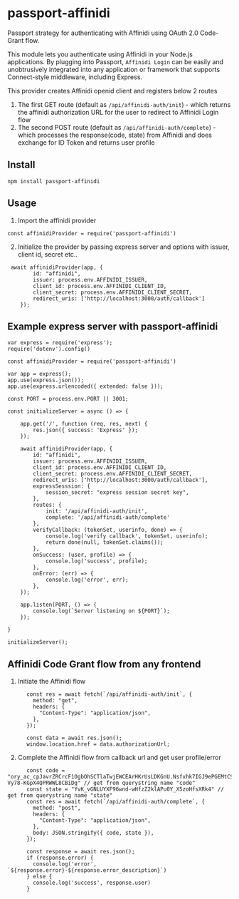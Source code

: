 # passport-affinidi

Passport strategy for authenticating with Affinidi using OAuth 2.0 Code-Grant flow.

This module lets you authenticate using Affinidi in your Node.js applications. By plugging into Passport, `Affinidi Login` can be easily and unobtrusively integrated into any application or framework that supports Connect-style middleware, including Express.

This provider creates Affinidi openid client and registers below 2 routes

1. The first GET route (default as `/api/affinidi-auth/init`) - which returns the affinidi authorization URL for the user to redirect to Affinidi Login flow
2. The second POST route (default as `/api/affinidi-auth/complete`) - which processes the response(code, state) from Affinidi and does exchange for ID Token and returns user profile

## Install

```
npm install passport-affinidi
```

## Usage

1. Import the affinidi provider

```
const affinidiProvider = require('passport-affinidi')
```

2. Initialize the provider by passing express server and options with issuer, client id, secret etc..

```
 await affinidiProvider(app, {
        id: "affinidi",
        issuer: process.env.AFFINIDI_ISSUER,
        client_id: process.env.AFFINIDI_CLIENT_ID,
        client_secret: process.env.AFFINIDI_CLIENT_SECRET,
        redirect_uris: ['http://localhost:3000/auth/callback']
    });
```

## Example express server with passport-affinidi

```
var express = require('express');
require('dotenv').config()

const affinidiProvider = require('passport-affinidi')

var app = express();
app.use(express.json());
app.use(express.urlencoded({ extended: false }));

const PORT = process.env.PORT || 3001;

const initializeServer = async () => {

    app.get('/', function (req, res, next) {
        res.json({ success: 'Express' });
    });

    await affinidiProvider(app, {
        id: "affinidi",
        issuer: process.env.AFFINIDI_ISSUER,
        client_id: process.env.AFFINIDI_CLIENT_ID,
        client_secret: process.env.AFFINIDI_CLIENT_SECRET,
        redirect_uris: ['http://localhost:3000/auth/callback'],
        expressSesssion: {
            session_secret: "express session secret key",
        },
        routes: {
            init: '/api/affinidi-auth/init',
            complete: '/api/affinidi-auth/complete'
        },
        verifyCallback: (tokenSet, userinfo, done) => {
            console.log('verify callback', tokenSet, userinfo);
            return done(null, tokenSet.claims());
        },
        onSuccess: (user, profile) => {
            console.log('success', profile);
        },
        onError: (err) => {
            console.log('error', err);
        },
    });

    app.listen(PORT, () => {
        console.log(`Server listening on ${PORT}`);
    });

}

initializeServer();

```

## Affinidi Code Grant flow from any frontend

1. Initiate the Affinidi flow

```
      const res = await fetch(`/api/affinidi-auth/init`, {
        method: "get",
        headers: {
          "Content-Type": "application/json",
        },
      });

      const data = await res.json();
      window.location.href = data.authorizationUrl;
```

2. Complete the Affinidi flow from callback url and get user profile/error

```
      const code = "ory_ac_cpJavrZRCrcF1OgbOhSCTlaTwjEWCEArHKrUsLDKGnU.Nsfxhk7IGJ9ePGEMtCS3-Vy78-KGpX4QPRWWL8CBiDg" // get from querystring name "code"
      const state = "YvK_vGNLUYXF96wnd-wHfzZ2klAPu0Y_X5zoHfsXRk4" // get from querystring name "state"
      const res = await fetch(`/api/affinidi-auth/complete`, {
        method: "post",
        headers: {
          "Content-Type": "application/json",
        },
        body: JSON.stringify({ code, state }),
      });

      const response = await res.json();
      if (response.error) {
        console.log('error', `${response.error}-${response.error_description}`)
      } else {
        console.log('success', response.user)
      }
```

